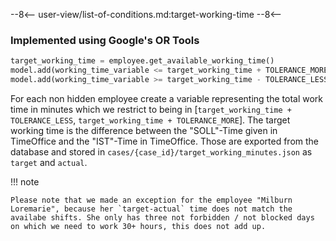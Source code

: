 --8<--
user-view/list-of-conditions.md:target-working-time
--8<--

### Implemented using Google's OR Tools

```python title="src/cp/constraints/target_working_time.py"
target_working_time = employee.get_available_working_time()
model.add(working_time_variable <= target_working_time + TOLERANCE_MORE)
model.add(working_time_variable >= target_working_time - TOLERANCE_LESS)
```

For each non hidden employee create a variable representing the total work time in minutes which we restrict to being in [`target_working_time + TOLERANCE_LESS`, `target_working_time + TOLERANCE_MORE`].
The target working time is the difference between the "SOLL"-Time given in TimeOffice and the "IST"-Time in TimeOffice. Those are exported from the database and stored in `cases/{case_id}/target_working_minutes.json` as `target` and `actual`.

!!! note

    Please note that we made an exception for the employee "Milburn Loremarie", because her `target-actual` time does not match the availabe shifts. She only has three not forbidden / not blocked days on which we need to work 30+ hours, this does not add up.
